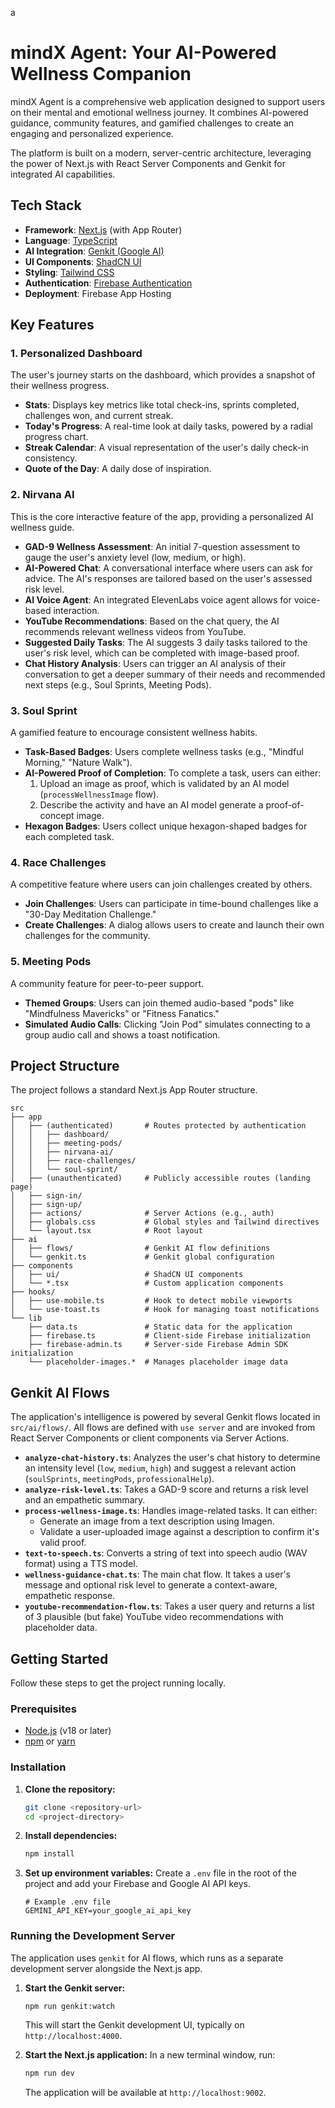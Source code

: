  a
# mindX Agent: Your AI-Powered Wellness Companion

mindX Agent is a comprehensive web application designed to support users on their mental and emotional wellness journey. It combines AI-powered guidance, community features, and gamified challenges to create an engaging and personalized experience.

The platform is built on a modern, server-centric architecture, leveraging the power of Next.js with React Server Components and Genkit for integrated AI capabilities.

## Tech Stack

- **Framework**: [Next.js](https://nextjs.org/) (with App Router)
- **Language**: [TypeScript](https://www.typescriptlang.org/)
- **AI Integration**: [Genkit (Google AI)](https://firebase.google.com/docs/genkit)
- **UI Components**: [ShadCN UI](https://ui.shadcn.com/)
- **Styling**: [Tailwind CSS](https://tailwindcss.com/)
- **Authentication**: [Firebase Authentication](https://firebase.google.com/docs/auth)
- **Deployment**: Firebase App Hosting

## Key Features

### 1. Personalized Dashboard
The user's journey starts on the dashboard, which provides a snapshot of their wellness progress.
- **Stats**: Displays key metrics like total check-ins, sprints completed, challenges won, and current streak.
- **Today's Progress**: A real-time look at daily tasks, powered by a radial progress chart.
- **Streak Calendar**: A visual representation of the user's daily check-in consistency.
- **Quote of the Day**: A daily dose of inspiration.

### 2. Nirvana AI
This is the core interactive feature of the app, providing a personalized AI wellness guide.
- **GAD-9 Wellness Assessment**: An initial 7-question assessment to gauge the user's anxiety level (low, medium, or high).
- **AI-Powered Chat**: A conversational interface where users can ask for advice. The AI's responses are tailored based on the user's assessed risk level.
- **AI Voice Agent**: An integrated ElevenLabs voice agent allows for voice-based interaction.
- **YouTube Recommendations**: Based on the chat query, the AI recommends relevant wellness videos from YouTube.
- **Suggested Daily Tasks**: The AI suggests 3 daily tasks tailored to the user's risk level, which can be completed with image-based proof.
- **Chat History Analysis**: Users can trigger an AI analysis of their conversation to get a deeper summary of their needs and recommended next steps (e.g., Soul Sprints, Meeting Pods).

### 3. Soul Sprint
A gamified feature to encourage consistent wellness habits.
- **Task-Based Badges**: Users complete wellness tasks (e.g., "Mindful Morning," "Nature Walk").
- **AI-Powered Proof of Completion**: To complete a task, users can either:
  1.  Upload an image as proof, which is validated by an AI model (`processWellnessImage` flow).
  2.  Describe the activity and have an AI model generate a proof-of-concept image.
- **Hexagon Badges**: Users collect unique hexagon-shaped badges for each completed task.

### 4. Race Challenges
A competitive feature where users can join challenges created by others.
- **Join Challenges**: Users can participate in time-bound challenges like a "30-Day Meditation Challenge."
- **Create Challenges**: A dialog allows users to create and launch their own challenges for the community.

### 5. Meeting Pods
A community feature for peer-to-peer support.
- **Themed Groups**: Users can join themed audio-based "pods" like "Mindfulness Mavericks" or "Fitness Fanatics."
- **Simulated Audio Calls**: Clicking "Join Pod" simulates connecting to a group audio call and shows a toast notification.

## Project Structure

The project follows a standard Next.js App Router structure.

```
src
├── app
│   ├── (authenticated)       # Routes protected by authentication
│   │   ├── dashboard/
│   │   ├── meeting-pods/
│   │   ├── nirvana-ai/
│   │   ├── race-challenges/
│   │   └── soul-sprint/
│   ├── (unauthenticated)     # Publicly accessible routes (landing page)
│   ├── sign-in/
│   ├── sign-up/
│   ├── actions/              # Server Actions (e.g., auth)
│   ├── globals.css           # Global styles and Tailwind directives
│   └── layout.tsx            # Root layout
├── ai
│   ├── flows/                # Genkit AI flow definitions
│   └── genkit.ts             # Genkit global configuration
├── components
│   ├── ui/                   # ShadCN UI components
│   └── *.tsx                 # Custom application components
├── hooks/
│   ├── use-mobile.ts         # Hook to detect mobile viewports
│   └── use-toast.ts          # Hook for managing toast notifications
└── lib
    ├── data.ts               # Static data for the application
    ├── firebase.ts           # Client-side Firebase initialization
    ├── firebase-admin.ts     # Server-side Firebase Admin SDK initialization
    └── placeholder-images.*  # Manages placeholder image data
```

## Genkit AI Flows

The application's intelligence is powered by several Genkit flows located in `src/ai/flows/`. All flows are defined with `use server` and are invoked from React Server Components or client components via Server Actions.

- **`analyze-chat-history.ts`**: Analyzes the user's chat history to determine an intensity level (`low`, `medium`, `high`) and suggest a relevant action (`soulSprints`, `meetingPods`, `professionalHelp`).
- **`analyze-risk-level.ts`**: Takes a GAD-9 score and returns a risk level and an empathetic summary.
- **`process-wellness-image.ts`**: Handles image-related tasks. It can either:
  - Generate an image from a text description using Imagen.
  - Validate a user-uploaded image against a description to confirm it's valid proof.
- **`text-to-speech.ts`**: Converts a string of text into speech audio (WAV format) using a TTS model.
- **`wellness-guidance-chat.ts`**: The main chat flow. It takes a user's message and optional risk level to generate a context-aware, empathetic response.
- **`youtube-recommendation-flow.ts`**: Takes a user query and returns a list of 3 plausible (but fake) YouTube video recommendations with placeholder data.

## Getting Started

Follow these steps to get the project running locally.

### Prerequisites

- [Node.js](https://nodejs.org/en) (v18 or later)
- [npm](https://www.npmjs.com/) or [yarn](https://yarnpkg.com/)

### Installation

1.  **Clone the repository:**
    ```bash
    git clone <repository-url>
    cd <project-directory>
    ```

2.  **Install dependencies:**
    ```bash
    npm install
    ```

3.  **Set up environment variables:**
    Create a `.env` file in the root of the project and add your Firebase and Google AI API keys.
    ```
    # Example .env file
    GEMINI_API_KEY=your_google_ai_api_key
    ```

### Running the Development Server

The application uses `genkit` for AI flows, which runs as a separate development server alongside the Next.js app.

1.  **Start the Genkit server:**
    ```bash
    npm run genkit:watch
    ```
    This will start the Genkit development UI, typically on `http://localhost:4000`.

2.  **Start the Next.js application:**
    In a new terminal window, run:
    ```bash
    npm run dev
    ```
    The application will be available at `http://localhost:9002`.

